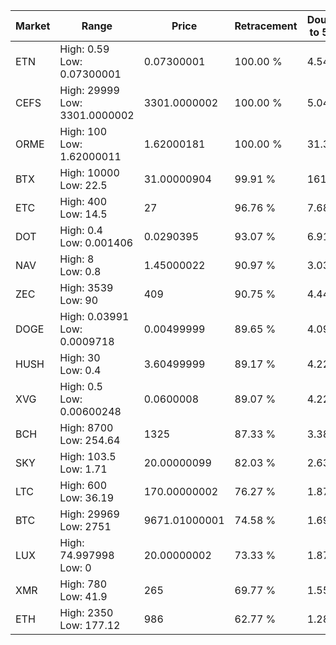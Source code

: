 | Market | Range | Price| Retracement | Doubles to 50% |
| --- | --- | --- | --- | --- |
| ETN | High: 0.59<br />Low: 0.07300001 | 0.07300001 | 100.00 % | 4.54 |
| CEFS | High: 29999<br />Low: 3301.0000002 | 3301.0000002 | 100.00 % | 5.04 |
| ORME | High: 100<br />Low: 1.62000011 | 1.62000181 | 100.00 % | 31.36 |
| BTX | High: 10000<br />Low: 22.5 | 31.00000904 | 99.91 % | 161.65 |
| ETC | High: 400<br />Low: 14.5 | 27 | 96.76 % | 7.68 |
| DOT | High: 0.4<br />Low: 0.001406 | 0.0290395 | 93.07 % | 6.91 |
| NAV | High: 8<br />Low: 0.8 | 1.45000022 | 90.97 % | 3.03 |
| ZEC | High: 3539<br />Low: 90 | 409 | 90.75 % | 4.44 |
| DOGE | High: 0.03991<br />Low: 0.0009718 | 0.00499999 | 89.65 % | 4.09 |
| HUSH | High: 30<br />Low: 0.4 | 3.60499999 | 89.17 % | 4.22 |
| XVG | High: 0.5<br />Low: 0.00600248 | 0.0600008 | 89.07 % | 4.22 |
| BCH | High: 8700<br />Low: 254.64 | 1325 | 87.33 % | 3.38 |
| SKY | High: 103.5<br />Low: 1.71 | 20.00000099 | 82.03 % | 2.63 |
| LTC | High: 600<br />Low: 36.19 | 170.00000002 | 76.27 % | 1.87 |
| BTC | High: 29969<br />Low: 2751 | 9671.01000001 | 74.58 % | 1.69 |
| LUX | High: 74.997998<br />Low: 0 | 20.00000002 | 73.33 % | 1.87 |
| XMR | High: 780<br />Low: 41.9 | 265 | 69.77 % | 1.55 |
| ETH | High: 2350<br />Low: 177.12 | 986 | 62.77 % | 1.28 |
